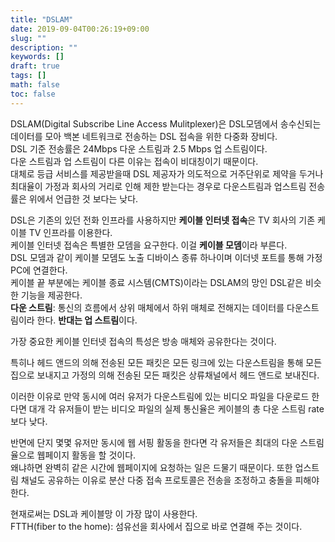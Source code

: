 ```yaml
---
title: "DSLAM"
date: 2019-09-04T00:26:19+09:00
slug: ""
description: ""
keywords: []
draft: true
tags: []
math: false
toc: false
---
```


DSLAM(Digital Subscribe Line Access Mulitplexer)은 DSL모뎀에서 송수신되는 데이터를 모아 백본 네트워크로 전송하는 DSL 접속을 위한 다중화 장비다.\
DSL 기준 전송률은 24Mbps 다운 스트림과 2.5 Mbps 업 스트림이다.  \
다운 스트림과 업 스트림이 다른 이유는 접속이 비대칭이기 때문이다. \
대체로 등급 서비스를 제공받을때 DSL 제공자가 의도적으로 거주단위로 제약을 두거나 최대율이 가정과 회사의 거리로 인해 제한 받는다는 경우로 다운스트림과 업스트림 전송률은 위에서 언급한 것 보다는 낮다.  

DSL은 기존의 있던 전화 인프라를 사용하지만 **케이블 인터넷 접속**은 TV 회사의 기존 케이블 TV 인프라를 이용한다. \
케이블 인터넷 접속은 특별한 모뎀을 요구한다. 이걸 **케이블 모뎀**이라 부른다. \
DSL 모뎀과 같이 케이블 모뎀도 노출 디바이스 종류 하나이며 이더넷 포트를 통해 가정 PC에 연결한다. \
케이블 끝 부분에는 케이블 종료 시스템(CMTS)이라는 DSLAM의 망인 DSL같은 비슷한 기능을 제공한다. \
**다운 스트림**: 통신의 흐름에서 상위 매체에서 하위 매체로 전해지는 데이터를 다운스트림이라 한다. **반대는 업 스트림**이다.

가장 중요한 케이블 인터넷 접속의 특성은 방송 매체와 공유한다는 것이다. 

특히나 헤드 앤드의 의해 전송된 모든 패킷은 모든 링크에 있는 다운스트림을 통해 모든 집으로 보내지고 가정의 의해 전송된 모든 패킷은 상류채널에서 헤드 앤드로 보내진다. 

이러한 이유로 만약 동시에 여러 유저가 다운스트림에 있는 비디오 파일을 다운로드 한다면 대개 각 유저들이 받는 비디오 파일의 실제 통신율은 케이블의 총 다운 스트림 rate보다 낮다. 

반면에 단지 몇몇 유저만 동시에 웹 서핑 활동을 한다면 각 유저들은 최대의 다운 스트림율으로 웹페이지 활동을 할 것이다. \
왜냐하면 완벽히 같은 시간에 웹페이지에 요청하는 일은 드물기 때문이다. 또한 업스트림 채널도 공유하는 이유로 분산 다중 접속 프로토콜은 전송을 조정하고 충돌을 피해야한다.  

현재로써는 DSL과 케이블망 이 가장 많이 사용한다.  \
FTTH(fiber to the home): 섬유선을 회사에서 집으로 바로 연결해 주는 것이다.  
